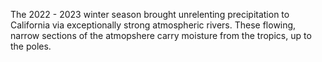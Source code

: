 The 2022 - 2023 winter season brought unrelenting precipitation to California via exceptionally strong atmospheric rivers. These flowing, narrow sections of the atmopshere carry moisture from the tropics, up to the poles.